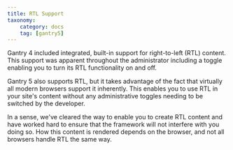```yaml
---
title: RTL Support
taxonomy:
    category: docs
    tag: [gantry5]
---
```


Gantry 4 included integrated, built-in support for right-to-left (RTL) content. This support was apparent throughout the administrator including a toggle enabling you to turn its RTL functionality on and off. 

Gantry 5 also supports RTL, but it takes advantage of the fact that virtually all modern browsers support it inherently. This enables you to use RTL in your site's content without any administrative toggles needing to be switched by the developer.

In a sense, we've cleared the way to enable you to create RTL content and have worked hard to ensure that the framework will not interfere with you doing so. How this content is rendered depends on the browser, and not all browsers handle RTL the same way.